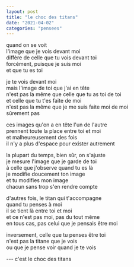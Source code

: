 ```yaml
---
layout: post
title: "le choc des titans"
date: "2021-04-02"
categories: "pensees"
---
```


quand on se voit  
l'image que je vois devant moi  
diffère de celle que tu vois devant toi  
forcément, puisque je suis moi  
et que tu es toi

je te vois devant moi  
mais l'image de toi que j'ai en tête  
n'est pas la même que celle que tu as toi de toi  
et celle que tu t'es faite de moi  
n'est pas la même que je me suis faite moi de moi  
sûrement pas

ces images qu'on a en tête l'un de l'autre  
prennent toute la place entre toi et moi  
et malheureusement des fois  
il n'y a plus d'espace pour exister autrement

la plupart du temps, bien sûr, on s'ajuste  
je mesure l'image que je garde de toi  
à celle que j'observe quand tu es là  
je modifie doucement ton image  
et tu modifies mon image  
chacun sans trop s'en rendre compte

d'autres fois, le titan qui t'accompagne  
quand tu penses à moi  
il se tient là entre toi et moi  
et ce n'est pas moi, pas du tout même  
en tous cas, pas celui que je pensais être moi

inversement, celle que tu penses être toi  
n'est pas la titane que je vois  
ou que je pense voir quand je te vois

--- c'est le choc des titans
